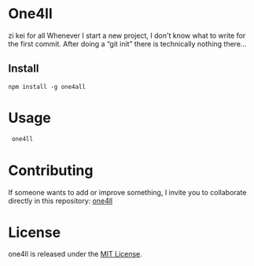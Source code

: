 # One4ll
zi kei  for all 
Whenever I start a new project, I don't know what to write for the first commit. After doing a “git init” there is technically nothing there...

## Install

```npm
npm install -g one4all
```

# Usage

```bash
 one4ll
```

# Contributing

If someone wants to add or improve something, I invite you to collaborate directly in this repository: 
[one4ll](https://github.com/ckomalram/one4ll)

# License

one4ll is released under the [MIT License](https://opensource.org/licenses/MIT).